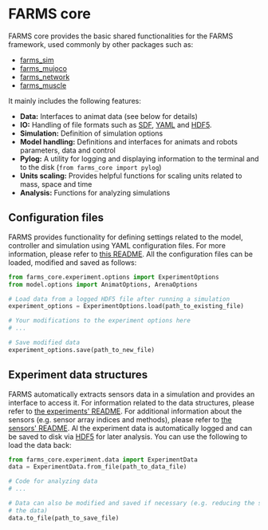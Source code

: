 # FARMS core

FARMS core provides the basic shared functionalities for the FARMS framework,
used commonly by other packages such as:

- [farms_sim](https://github.com/farmsim/farms_sim)
- [farms_mujoco](https://github.com/farmsim/farms_mujoco)
- [farms_network](https://github.com/farmsim/farms_network)
- [farms_muscle](https://github.com/farmsim/farms_muscle)

It mainly includes the following features:

- **Data:** Interfaces to animat data (see below for details)
- **IO:** Handling of file formats such as [SDF](http://sdformat.org/),
  [YAML](https://yaml.org/) and
  [HDF5](https://www.hdfgroup.org/solutions/hdf5/).
- **Simulation:** Definition of simulation options
- **Model handling:** Definitions and interfaces for animats and robots parameters,
  data and control
- **Pylog:** A utility for logging and displaying information to the terminal and to
  the disk (`from farms_core import pylog`)
- **Units scaling:** Provides helpful functions for scaling units related to mass,
  space and time
- **Analysis:** Functions for analyzing simulations

## Configuration files

FARMS provides functionality for defining settings related to the model,
controller and simulation using YAML configuration files. For more information,
please refer to [this README](farms_core/README.md). All the configuration files
can be loaded, modified and saved as follows:

```python
from farms_core.experiment.options import ExperimentOptions
from model.options import AnimatOptions, ArenaOptions

# Load data from a logged HDF5 file after running a simulation
experiment_options = ExperimentOptions.load(path_to_existing_file)

# Your modifications to the experiment options here
# ...

# Save modified data
experiment_options.save(path_to_new_file)
```

## Experiment data structures

FARMS automatically extracts sensors data in a simulation and provides an
interface to access it. For information related to the data structures, please
refer to [the experiments' README](farms_core/experiment/README.md). For
additional information about the sensors (e.g. sensor array indices and
methods), please refer to [the sensors' README](farms_core/sensors/README.md).
Al the experiment data is automatically logged and can be saved to disk via
[HDF5](https://www.hdfgroup.org/solutions/hdf5/) for later analysis. You can use
the following to load the data back:

```python
from farms_core.experiment.data import ExperimentData
data = ExperimentData.from_file(path_to_data_file)

# Code for analyzing data
# ...

# Data can also be modified and saved if necessary (e.g. reducing the size of
# the data)
data.to_file(path_to_save_file)
```
